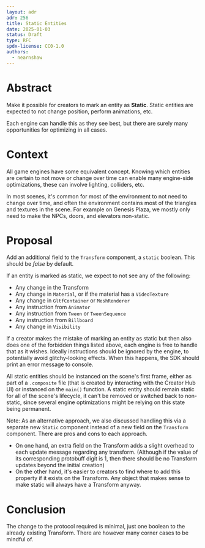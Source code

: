 ```yaml
---
layout: adr
adr: 256
title: Static Entities
date: 2025-01-03
status: Draft
type: RFC
spdx-license: CC0-1.0
authors:
  - nearnshaw
---
```


# Abstract

Make it possible for creators to mark an entity as **Static**. Static entities are expected to not change position, perform animations, etc.

Each engine can handle this as they see best, but there are surely many opportunities for optimizing in all cases.

# Context

All game engines have some equivalent concept. Knowing which entities are certain to not move or change over time can enable many engine-side optimizations, these can involve lighting, colliders, etc.

In most scenes, it's common for most of the environment to not need to change over time, and often the environment contains most of the triangles and textures in the scene. For example on Genesis Plaza, we mostly only need to make the NPCs, doors, and elevators non-static.

# Proposal

Add an additional field to the `Transform` component, a `static` boolean. This should be _false_ by default.

If an entity is marked as static, we expect to not see any of the following:

- Any change in the Transform
- Any change in `Material`, or if the material has a `VideoTexture`
- Any change in `GltfContainer` or `MeshRenderer`
- Any instruction from `Animator`
- Any instruction from `Tween` or `TweenSequence`
- Any instruction from `Billboard`
- Any change in `Visibility`

If a creator makes the mistake of marking an entity as static but then also does one of the forbidden things listed above, each engine is free to handle that as it wishes. Ideally instructions should be ignored by the engine, to potentially avoid glitchy-looking effects. When this happens, the SDK should print an error message to console.

All static entities should be instanced on the scene's first frame, either as part of a `.composite` file (that is created by interacting with the Creator Hub UI) or instanced on the `main()` function. A static entity should remain static for all of the scene's lifecycle, it can't be removed or switched back to non-static, since several engine optimizations might be relying on this state being permanent.

Note: As an alternative approach, we also discussed handling this via a separate new `Static` component instead of a new field on the `Transform` component. There are pros and cons to each approach.

- On one hand, an extra field on the Transform adds a slight overhead to each update message regarding any transform. (Although if the value of its corresponding protobuff digit is 1, then there should be no Transform updates beyond the initial creation)
- On the other hand, it's easier to creators to find where to add this property if it exists on the Transform. Any object that makes sense to make static will always have a Transform anyway.

# Conclusion

The change to the protocol required is minimal, just one boolean to the already existing Transform. There are however many corner cases to be mindful of.
